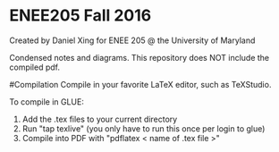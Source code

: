 # ENEE205 Fall 2016

Created by Daniel Xing for ENEE 205 @ the University of Maryland

Condensed notes and diagrams.
This repository does NOT include the compiled pdf.

#Compilation
Compile in your favorite LaTeX editor, such as TeXStudio.

To compile in GLUE:
1. Add the .tex files to your current directory
2. Run "tap texlive" (you only have to run this once per login to glue)
2. Compile into PDF with "pdflatex < name of .tex file >"
